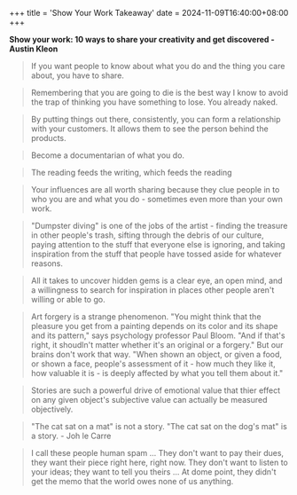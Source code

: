+++
title = 'Show Your Work Takeaway'
date = 2024-11-09T16:40:00+08:00
+++

**Show your work: 10 ways to share your creativity and get discovered - Austin Kleon**

> If you want people to know about what you do and the thing you care about, you have to share.

> Remembering that you are going to die is the best way I know to avoid the trap of thinking you have something to lose. You already naked.

> By putting things out there, consistently, you can form a relationship with your customers. It allows them to see the person behind the products.

> Become a documentarian of what you do.

> The reading feeds the writing, which feeds the reading

> Your influences are all worth sharing because they clue people in to who you are and what you do - sometimes even more than your own work.

> "Dumpster diving" is one of the jobs of the artist - finding the treasure in other people's trash, sifting through the debris of our culture, paying attention to the stuff that everyone else is ignoring, and taking inspiration from the stuff that people have tossed aside for whatever reasons.

> All it takes to uncover hidden gems is a clear eye, an open mind, and a willingness to search for inspiration in places other people aren't willing or able to go.

> Art forgery is a strange phenomenon. "You might think that the pleasure you get from a painting depends on its color and its shape and its pattern," says psychology professor Paul Bloom. "And if that's right, it shoudln't matter whether it's an original or a forgery." But our brains don't work that way. "When shown an object, or given a food, or shown a face, people's assessment of it - how much they like it, how valuable it is - is deeply affected by what you tell them about it."

> Stories are such a powerful drive of emotional value that thier effect on any given object's subjective value can actually be measured objectively.

> "The cat sat on a mat" is not a story. "The cat sat on the dog's mat" is a story. - Joh le Carre

> I call these people human spam ... They don't want to pay their dues, they want their piece right here, right now. They don't want to listen to your ideas; they want to tell you theirs ... At dome point, they didn't get the memo that the world owes none of us anything.

